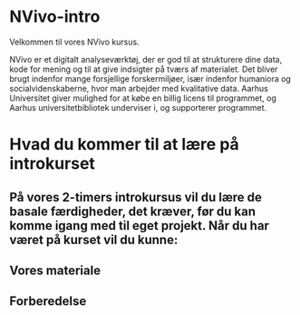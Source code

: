 # NVivo-intro
Velkommen til vores NVivo kursus.

NVivo er et digitalt analyseværktøj, der er god til at strukturere dine data, kode for mening og til at give indsigter på tværs af materialet. Det bliver brugt indenfor mange forsjellige forskermiljøer, især indenfor humaniora og socialvidenskaberne, hvor man arbejder med kvalitative data. Aarhus Universitet giver mulighed for at købe en billig licens til programmet, og Aarhus universitetbibliotek underviser i, og supporterer programmet.


# Hvad du kommer til at lære på introkurset
På vores 2-timers introkursus vil du lære de basale færdigheder, det kræver, før du kan komme igang med til eget projekt. Når du har været på kurset vil du kunne:
- 


## Vores materiale


## Forberedelse
